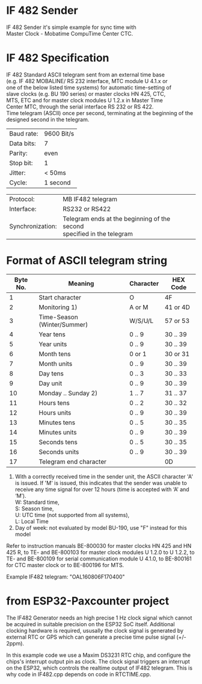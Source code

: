 # IF 482 Sender
IF 482 Sender it's simple example for sync time with <br/> Master Clock - Mobatime CompuTime Center CTC.

# IF 482 Specification
IF 482 Standard ASCII telegram sent from an external time base <br/>
(e.g. IF 482 MOBALINE/ RS 232 interface, MTC module U 4.1.x or <br/>
one of the below listed time systems) for automatic time-setting of <br/>
slave clocks (e.g. BU 190 series) or master clocks HN 425, CTC, <br/>
MTS, ETC and for master clock modules U 1.2.x in Master Time <br/>
Center MTC, through the serial interface RS 232 or RS 422. <br/>
Time telegram (ASCII) once per second, terminating at the beginning of the <br/>
designed second in the telegram.

|            |            |
|------------|------------|
| Baud rate: | 9600 Bit/s |
| Data bits: | 7          |
| Parity:    | even       |
| Stop bit:  | 1          |
| Jitter:    | < 50ms     |
| Cycle:     | 1 second   |

|                  |                                                                              |
|------------------|------------------------------------------------------------------------------|
| Protocol:        | MB IF482 telegram                                                            |
| Interface:       | RS232 or RS422                                                               |
| Synchronization: | Telegram ends at the beginning of the second <br/> specified in the telegram |

# Format of ASCII telegram string
| Byte No. | Meaning                     | Character | HEX Code |
|----------|-----------------------------|-----------|----------|
| 1        | Start character             | O         | 4F       |
| 2        | Monitoring 1)               | A or M    | 41 or 4D |
| 3        | Time-Season (Winter/Summer) | W/S/U/L   | 57 or 53 |
| 4        | Year tens                   | 0 .. 9    | 30 .. 39 |
| 5        | Year units                  | 0 .. 9    | 30 .. 39 |
| 6        | Month tens                  | 0 or 1    | 30 or 31 |
| 7        | Month units                 | 0 .. 9    | 30 .. 39 |
| 8        | Day tens                    | 0 .. 3    | 30 .. 33 |
| 9        | Day unit                    | 0 .. 9    | 30 .. 39 |
| 10       | Monday .. Sunday 2)         | 1 .. 7    | 31 .. 37 |
| 11       | Hours tens                  | 0 .. 2    | 30 .. 32 |
| 12       | Hours units                 | 0 .. 9    | 30 .. 39 |
| 13       | Minutes tens                | 0 .. 5    | 30 .. 35 |
| 14       | Minutes units               | 0 .. 9    | 30 .. 39 |
| 15       | Seconds tens                | 0 .. 5    | 30 .. 35 |
| 16       | Seconds units               | 0 .. 9    | 30 .. 39 |
| 17       | Telegram end character      | <CR>      | 0D       |

1) With a correctly received time in the sender unit, the ASCII character 'A' is issued.
If 'M' is issued, this indicates that the sender was unable to receive any time signal for
over 12 hours (time is accepted with ‘A’ and ‘M’). <br/>
W: Standard time, <br/>
S: Season time, <br/>
U: UTC time (not supported from all systems), <br/>
L: Local Time
2) Day of week:
 not evaluated by model BU-190, use "F" instead for this model

Refer to instruction manuals BE-800030 for master clocks HN 425 and HN 425 R,
to TE- and BE-800103 for master clock modules U 1.2.0 to U 1.2.2,
to TE- and BE-800109 for serial communication module U 4.1.0,
to BE-800161 for CTC master clock or to BE-800196 for MTS.

Example IF482 telegram: "OAL160806F170400"

# from ESP32-Paxcounter project
The IF482 Generator needs an high precise 1 Hz clock signal which cannot be
acquired in suitable precision on the ESP32 SoC itself. Additional clocking
hardware is required, ususally the clock signal is generated by external RTC or
GPS which can generate a precise time pulse signal (+/- 2ppm).

In this example code we use a Maxim DS3231 RTC chip, and configure the chips's
interrupt output pin as clock. The clock signal triggers an interrupt on the
ESP32, which controls the realtime output of IF482 telegram. This is why code in
IF482.cpp depends on code in RTCTIME.cpp.